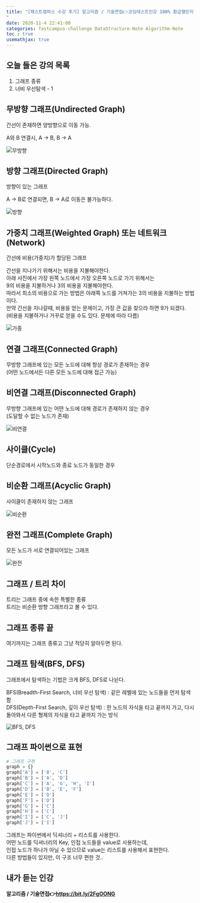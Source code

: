 ```yaml
---
title: "[패스트캠퍼스 수강 후기] 알고리즘 / 기술면접👉코딩테스트인강 100% 환급챌린지 17회차 미션
"
date: 2020-11-4 22:41:00
categories: fastcampus-challenge DataStructure-Note Algorithm-Note
toc : true
usemathjax: true
---
```

## 오늘 들은 강의 목록

1. 그래프 종류
2. 너비 우선탐색 - 1

## 무방향 그래프(Undirected Graph)

간선이 존재하면 양방향으로 이동 가능.

A와 B 연결시, A -> B, B -> A

![무방향](/assets/images/fastchallenge/day17/undirectedgraph.png)

## 방향 그래프(Directed Graph)

방향이 있는 그래프

A -> B로 연결되면, B -> A로 이동은 불가능하다.

![방향](/assets/images/fastchallenge/day17/directedgraph.png)

## 가중치 그래프(Weighted Graph) 또는 네트워크(Network)

간선에 비용(가중치)가 할당된 그래프

간선을 지나가기 위해서는 비용을 지불해야한다.  
아래 사진에서 가장 왼쪽 노드에서 가장 오른쪽 노드로 가기 위해서는  
9의 비용을 지불하거나 3의 비용을 지불해야한다.  
따라서 최소의 비용으로 가는 방법은 아래쪽 노드를 거쳐가는 3의 비용을 지불하는 방법이다.  
만약 간선을 지나갈때, 비용을 얻는 문제이고, 가장 큰 값을 찾으라 하면 9가 되겠다.  
(비용을 지불하거나 거꾸로 얻을 수도 있다. 문제에 따라 다름)

![가중](/assets/images/fastchallenge/day17/weightedgraph.png)

## 연결 그래프(Connected Graph)

무방향 그래프에 있는 모든 노드에 대해 항상 경로가 존재하는 경우  
(어떤 노드에서든 다른 모든 노드에 대해 접근 가능)

## 비연결 그래프(Disconnected Graph)

무방향 그래프에 있는 어떤 노드에 대해 경로가 존재하지 않는 경우  
(도달할 수 없는 노드가 존재)

![비연결](/assets/images/fastchallenge/day17/disconnectedgraph.png)

## 사이클(Cycle)

단순경로에서 시작노드와 종료 노드가 동일한 경우

## 비순환 그래프(Acyclic Graph)

사이클이 존재하지 않는 그래프

![비순환](/assets/images/fastchallenge/day17/acyclicgraph.png)

## 완전 그래프(Complete Graph)

모든 노드가 서로 연결되어있는 그래프

![완전](/assets/images/fastchallenge/day17/completegraph.png)

## 그래프 / 트리 차이

트리는 그래프 중에 속한 특별한 종류  
트리는 비순환 방향 그래프라고 볼 수 있다.

## 그래프 종류 끝

여기까지는 그래프 종류고 그냥 적당히 알아두면 된다.  

## 그래프 탐색(BFS, DFS)

그래프에서 탐색하는 기법은 크게 BFS, DFS로 나뉜다.

BFS(Breadth-First Search, 너비 우선 탐색) : 같은 레벨에 있는 노드들을 먼저 탐색함  
DFS(Depth-First Search, 깊이 우선 탐색) : 한 노드의 자식을 타고 끝까지 가고, 다시 돌아와서 다른 형제의 자식을 타고 끝까지 가는 방식

![BFS, DFS](/assets/images/fastchallenge/day17/BFSDFS.png)

## 그래프 파이썬으로 표현

```py
# 그래프 구현
graph = {}
graph['A'] = ['B', 'C']
graph['B'] = ['A', 'D']
graph['C'] = ['A', 'G', 'H', 'I']
graph['D'] = ['B', 'E', 'F']
graph['E'] = ['D']
graph['F'] = ['D']
graph['G'] = ['C']
graph['H'] = ['C']
graph['I'] = ['C', 'J']
graph['J'] = ['I']
```

그래프는 파이썬에서 딕셔너리 + 리스트를 사용한다.  
어떤 노드를 딕셔너리의 Key, 인접 노드들을 value로 사용하는데,  
인접 노드가 하나가 아닐 수 있으므로 value는 리스트를 사용해서 표현한다.  
다른 방법들이 있지만, 이 구조 너무 편한 것..

## 내가 듣는 인강

**알고리즘 / 기술면접👉https://bit.ly/2FgOONG**
